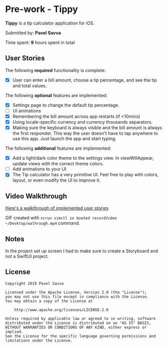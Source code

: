 # Pre-work - **Tippy**

**Tippy** is a tip calculator application for iOS.

Submitted by: **Pavel Savva**

Time spent: **9** hours spent in total

## User Stories

The following **required** functionality is complete:

* [x] User can enter a bill amount, choose a tip percentage, and see the tip and total values.

The following **optional** features are implemented:
* [x] Settings page to change the default tip percentage.
* [ ] UI animations
* [x] Remembering the bill amount across app restarts (if <10mins)
* [x] Using locale-specific currency and currency thousands separators.
* [x] Making sure the keyboard is always visible and the bill amount is always the first responder. This way the user doesn't have to tap anywhere to use this app. Just launch the app and start typing.

The following **additional** features are implemented:
- [x] Add a light/dark color theme to the settings view. In viewWillAppear, update views with the correct theme colors.
- [ ] Add animations to your UI
- [x] The Tip calculator has a very primitive UI. Feel free to play with colors, layout, or even modify the UI to improve it.

## Video Walkthrough 

[Here's a walkthrough of implemented user stories](https://i.imgur.com/Qqdh9vl.mp4)

GIF created with `xcrun simctl io booted recordVideo ~/Desktop/walhrough.mp4` command.

## Notes

In the project set up screen I had to make sure to create a Storyboard and not a SwiftUI project.

## License

    Copyright 2019 Pavel Savva

    Licensed under the Apache License, Version 2.0 (the "License");
    you may not use this file except in compliance with the License.
    You may obtain a copy of the License at

        http://www.apache.org/licenses/LICENSE-2.0

    Unless required by applicable law or agreed to in writing, software
    distributed under the License is distributed on an "AS IS" BASIS,
    WITHOUT WARRANTIES OR CONDITIONS OF ANY KIND, either express or implied.
    See the License for the specific language governing permissions and
    limitations under the License.
